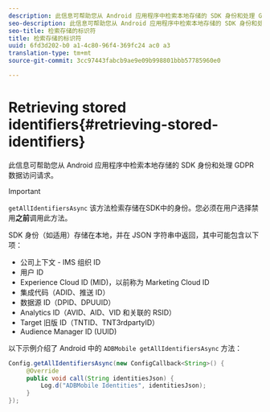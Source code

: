 ```yaml
---
description: 此信息可帮助您从 Android 应用程序中检索本地存储的 SDK 身份和处理 GDPR 数据访问请求。
seo-description: 此信息可帮助您从 Android 应用程序中检索本地存储的 SDK 身份和处理 GDPR 数据访问请求。
seo-title: 检索存储的标识符
title: 检索存储的标识符
uuid: 6fd3d202-b0 a1-4c80-96f4-369fc24 ac0 a3
translation-type: tm+mt
source-git-commit: 3cc97443fabcb9ae9e09b998801bbb57785960e0

---
```



# Retrieving stored identifiers{#retrieving-stored-identifiers}

此信息可帮助您从 Android 应用程序中检索本地存储的 SDK 身份和处理 GDPR 数据访问请求。

>[!IMPORTANT]
>
>`getAllIdentifiersAsync` 该方法检索存储在SDK中的身份。您必须在用户选择禁用&#x200B;**之前**&#x200B;调用此方法。

SDK 身份（如适用）存储在本地，并在 JSON 字符串中返回，其中可能包含以下项：

* 公司上下文 - IMS 组织 ID
* 用户 ID
* Experience Cloud ID (MID)，以前称为 Marketing Cloud ID
* 集成代码（ADID、推送 ID）
* 数据源 ID（DPID、DPUUID）
* Analytics ID（AVID、AID、VID 和关联的 RSID）
* Target 旧版 ID（TNTID、TNT3rdpartyID）
* Audience Manager ID (UUID)

以下示例介绍了 Android 中的 `ADBMobile getAllIdentifiersAsync` 方法：

```java
Config.getAllIdentifiersAsync(new ConfigCallback<String>() { 
     @Override 
     public void call(String identitiesJson) {                 
         Log.d("ADBMobile Identities", identitiesJson); 
     } 
});
```
